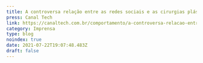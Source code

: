 ```yaml
---
title: A controversa relação entre as redes sociais e as cirurgias plásticas
press: Canal Tech
link: https://canaltech.com.br/comportamento/a-controversa-relacao-entre-as-redes-sociais-e-as-cirurgias-plasticas-190462/
category: Imprensa
type: blog
noindex: true
date: 2021-07-22T19:07:48.483Z
draft: false
---
```

